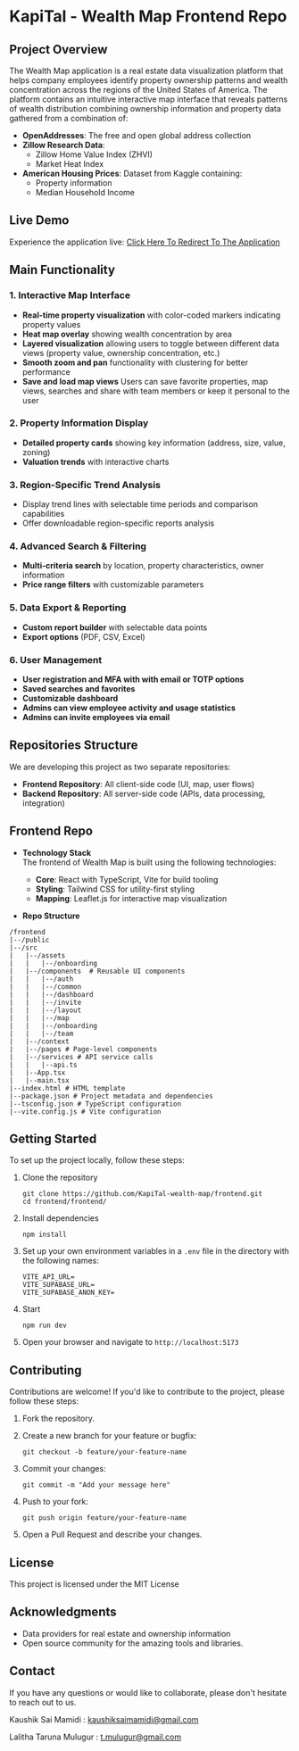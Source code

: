 # KapiTal - Wealth Map Frontend Repo

## Project Overview

The Wealth Map application is a real estate data visualization platform that helps company employees identify property ownership patterns and wealth concentration across the regions of the United States of America. The platform contains an intuitive interactive map interface that reveals patterns of wealth distribution combining ownership information and property data gathered from a combination of:
- **OpenAddresses**: The free and open global address collection
- **Zillow Research Data**:
  - Zillow Home Value Index (ZHVI)
  - Market Heat Index
- **American Housing Prices**: Dataset from Kaggle containing:
  - Property information
  - Median Household Income
## Live Demo
Experience the application live: [Click Here To Redirect To The Application](https://frontend-peach-three-65.vercel.app)



## Main Functionality

### 1. Interactive Map Interface

- **Real-time property visualization** with color-coded markers indicating property values
- **Heat map overlay** showing wealth concentration by area
- **Layered visualization** allowing users to toggle between different data views (property value, ownership concentration, etc.)
- **Smooth zoom and pan** functionality with clustering for better performance
- **Save and load map views** Users can save favorite properties, map views, searches and share with team members or keep it personal to the user

### 2. Property Information Display

- **Detailed property cards** showing key information (address, size, value, zoning)
- **Valuation trends** with interactive charts

### 3. Region-Specific Trend Analysis

- Display trend lines with selectable time periods and comparison capabilities
- Offer downloadable region-specific reports analysis


### 4. Advanced Search & Filtering

- **Multi-criteria search** by location, property characteristics, owner information
- **Price range filters** with customizable parameters

### 5. Data Export & Reporting

- **Custom report builder** with selectable data points
- **Export options** (PDF, CSV, Excel)

### 6. User Management

- **User registration and MFA with with email or TOTP options**
- **Saved searches and favorites**
- **Customizable dashboard**
- **Admins can view employee activity and usage statistics**
- **Admins can invite employees via email**

## Repositories Structure

We are developing this project as two separate repositories:

- **Frontend Repository**: All client-side code (UI, map, user flows)
- **Backend Repository**: All server-side code (APIs, data processing, integration)

## Frontend Repo

- **Technology Stack**   
The frontend of Wealth Map is built using the following technologies:
  - **Core**: React with TypeScript, Vite for build tooling
  - **Styling**: Tailwind CSS for utility-first styling
  - **Mapping**: Leaflet.js for interactive map visualization

- **Repo Structure**

```
/frontend
|--/public
|--/src
|   |--/assets
|   |   |--/onboarding
|   |--/components  # Reusable UI components
|   |   |--/auth
|   |   |--/common
|   |   |--/dashboard
|   |   |--/invite
|   |   |--/layout
|   |   |--/map
|   |   |--/onboarding
|   |   |--/team
|   |--/context
|   |--/pages # Page-level components
|   |--/services # API service calls
|   |   |--api.ts 
|   |--App.tsx
|   |--main.tsx
|--index.html # HTML template
|--package.json # Project metadata and dependencies
|--tsconfig.json # TypeScript configuration
|--vite.config.js # Vite configuration
```


## Getting Started
To set up the project locally, follow these steps: 

1. Clone the repository
   ```
   git clone https://github.com/KapiTal-wealth-map/frontend.git
   cd frontend/frontend/
   ```

2. Install dependencies

   ```
   npm install
   ```

3. Set up your own environment variables in a `.env` file in the directory with the following names:
   ```
   VITE_API_URL=
   VITE_SUPABASE_URL=
   VITE_SUPABASE_ANON_KEY=
   ```

4. Start
   ```
   npm run dev
   ```

5. Open your browser and navigate to `http://localhost:5173`


## Contributing

Contributions are welcome! If you'd like to contribute to the project, please follow these steps:

1. Fork the repository.

2. Create a new branch for your feature or bugfix:
   ```
   git checkout -b feature/your-feature-name
   ```

3. Commit your changes:
   ```
   git commit -m "Add your message here"
   ```

4. Push to your fork:
   ```
   git push origin feature/your-feature-name
   ```

5. Open a Pull Request and describe your changes.

## License

This project is licensed under the MIT License

## Acknowledgments

- Data providers for real estate and ownership information
- Open source community for the amazing tools and libraries.

## Contact
If you have any questions or would like to collaborate, please don't hesitate to reach out to us.

Kaushik Sai Mamidi : kaushiksaimamidi@gmail.com

Lalitha Taruna Mulugur : t.mulugur@gmail.com